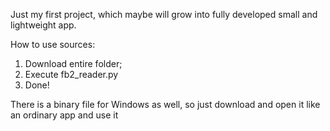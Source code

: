 Just my first project, which maybe will grow into fully developed small and lightweight app. 

How to use sources: 

1) Download entire folder;
2) Execute fb2_reader.py
3) Done!

There is a binary file for Windows as well, so just download and open it like an ordinary app and use it
